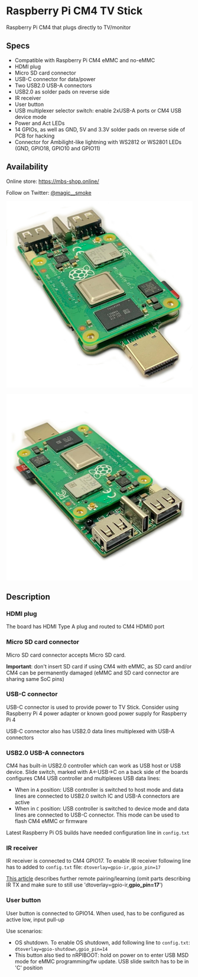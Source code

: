# Raspberry Pi CM4 TV Stick
Raspberry Pi CM4 that plugs directly to TV/monitor

## Specs
- Compatible with Raspberry Pi CM4 eMMC and no-eMMC
- HDMI plug
- Micro SD card connector
- USB-C connector for data/power
- Two USB2.0 USB-A connectors
- USB2.0 as solder pads on reverse side
- IR receiver
- User button
- USB multiplexer selector switch: enable 2xUSB-A ports or CM4 USB device mode
- Power and Act LEDs
- 14 GPIOs, as well as GND, 5V and 3.3V solder pads on reverse side of PCB for hacking 
- Connector for Ambilight-like lightning with WS2812 or WS2801 LEDs (GND, GPIO18, GPIO10 and GPIO11)

## Availability
Online store: https://mbs-shop.online/

Follow on Twitter: [@magic__smoke](https://twitter.com/magic__smoke)

![TV Stick](TVStickR4_4.jpeg)

![TV Stick](TVStickR4_5.jpeg)

## Description
### HDMI plug
The board has HDMI Type A plug and routed to CM4 HDMI0 port

### Micro SD card connector
Micro SD card connector accepts Micro SD card.

**Important**: don't insert SD card if using CM4 with eMMC, as SD card and/or CM4 can be permanently damaged (eMMC and SD card connector are sharing same SoC pins)

### USB-C connector
USB-C connector is used to provide power to TV Stick. Consider using Raspberry Pi 4 power adapter or known good power supply for Raspberry Pi 4

USB-C connector also has USB2.0 data lines multiplexed with USB-A connectors

### USB2.0 USB-A connectors
CM4 has built-in USB2.0 controller which can work as USB host or USB device. 
Slide switch, marked with A←USB→C on a back side of the boards configures CM4 USB controller and multiplexes USB data lines:
- When in `A` position: USB controller is switched to host mode and data lines are connected to USB2.0 switch IC and USB-A connectors are active
- When in `C` position: USB controller is switched to device mode and data lines are connected to USB-C connector. This mode can be used to flash CM4 eMMC or firmware

Latest Raspberry Pi OS builds have needed configuration line in `config.txt`

### IR receiver
IR receiver is connected to CM4 GPIO17. 
To enable IR receiver following line has to added to `config.txt` file: `dtoverlay=gpio-ir,gpio_pin=17`

[This article](https://devkimchi.com/2020/08/12/turning-raspberry-pi-into-remote-controller/) describes further remote pairing/learning (omit parts describing IR TX and make sure to still use 'dtoverlay=gpio-ir,**gpio_pin=17**') 

### User button 
User button is connected to GPIO14. When used, has to be configured as active low, input pull-up

Use scenarios:
- OS shutdown. To enable OS shutdown, add following line to `config.txt`: `dtoverlay=gpio-shutdown,gpio_pin=14`
- This button also tied to nRPIBOOT: hold on power on to enter USB MSD mode for eMMC programming/fw update. USB slide switch has to be in 'C' position

